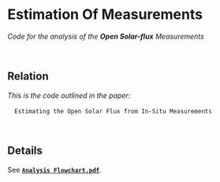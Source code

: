
# Estimation Of Measurements

*Code for the analysis of the **Open Solar-flux** Measurements*

<br>

## Relation

*This is the code outlined in the paper:* <br>

 `Estimating the Open Solar Flux from In-Situ Measurements`

<br>

## Details

See **[`Analysis Flowchart.pdf`][Flowchart]**.


<!----------------------------------------------------------------------------->

[Flowchart]: Analysis%20Flowchart.pdf



